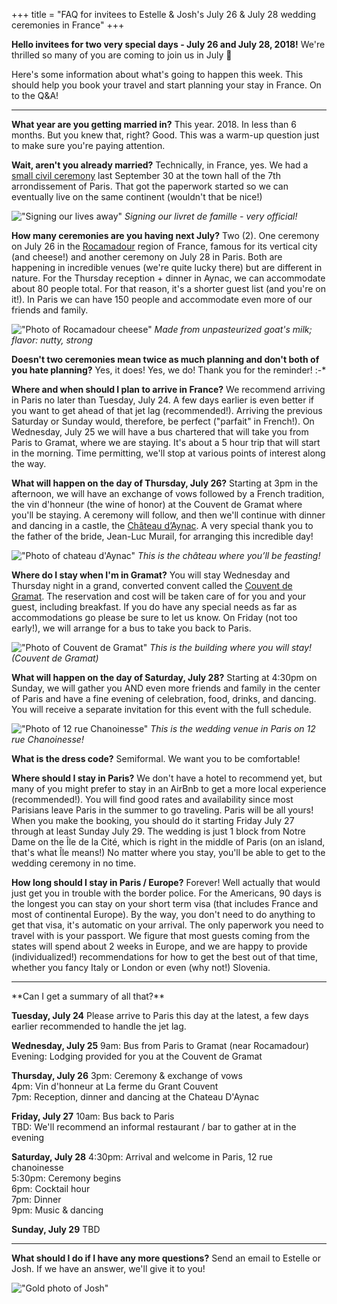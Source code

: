 
  +++
title = "FAQ for invitees to Estelle & Josh's July 26 & July 28 wedding ceremonies in France"
+++

**Hello invitees for two very special days - July 26 and July 28, 2018!**
We're thrilled so many of you are coming to join us in July 🎉

Here's some information about what's going to happen this week. This should help you book your travel and start planning your stay in France. On to the Q&A!

<hr>

**What year are you getting married in?**
This year. 2018. In less than 6 months. But you knew that, right? Good. This was a warm-up question just to make sure you're paying attention.

**Wait, aren't you already married?**
Technically, in France, yes. We had a [small civil ceremony](/story/mairie-du-7e/) last September 30 at the town hall of the 7th arrondissement of Paris. That got the paperwork started so we can eventually live on the same continent (wouldn't that be nice!)

!["Signing our lives away"](/images/photos/civil-ceremony-signing.jpg)
*Signing our livret de famille - very official!*

**How many ceremonies are you having next July?**
Two (2). One ceremony on July 26 in the [Rocamadour](https://en.wikipedia.org/wiki/Rocamadour) region of France, famous for its vertical city (and cheese!) and another ceremony on July 28 in Paris. Both are happening in incredible venues (we're quite lucky there) but are different in nature. For the Thursday reception + dinner in Aynac, we can accommodate about 80 people total. For that reason, it's a shorter guest list (and you're on it!). In Paris we can have 150 people and accommodate even more of our friends and family.

!["Photo of Rocamadour cheese"](/images/photos/rocamadour-cheese.png)
*Made from unpasteurized goat's milk; flavor: nutty, strong*

**Doesn't two ceremonies mean twice as much planning and don't both of you hate planning?**
Yes, it does! Yes, we do! Thank you for the reminder! :-*

**Where and when should I plan to arrive in France?**
We recommend arriving in Paris no later than Tuesday, July 24. A few days earlier is even better if you want to get ahead of that jet lag (recommended!). Arriving the previous Saturday or Sunday would, therefore, be perfect ("parfait" in French!). On Wednesday, July 25 we will have a bus chartered that will take you from Paris to Gramat, where we are staying. It's about a 5 hour trip that will start in the morning. Time permitting, we'll stop at various points of interest along the way.

**What will happen on the day of Thursday, July 26?**
Starting at 3pm in the afternoon, we will have an exchange of vows followed by a French tradition, the vin d'honneur (the wine of honor) at the Couvent de Gramat where you'll be staying. A ceremony will follow, and then we'll continue with dinner and dancing in a castle, the [Château d’Aynac](https://fr.wikipedia.org/wiki/Ch%C3%A2teau_d%27Aynac). A very special thank you to the father of the bride, Jean-Luc Murail, for arranging this incredible day!

!["Photo of chateau d'Aynac"](/images/photos/chateau-daynac.png)
*This is the château where you’ll be feasting!*

**Where do I stay when I'm in Gramat?**
You will stay Wednesday and Thursday night in a grand, converted convent called the [Couvent de Gramat](http://www.grandcouventgramat.fr/en/home). The reservation and cost will be taken care of for you and your guest, including breakfast. If you do have any special needs as far as accommodations go please be sure to let us know. On Friday (not too early!), we will arrange for a bus to take you back to Paris.

!["Photo of Couvent de Gramat"](/images/photos/couvent-de-gramat.png)
*This is the building where you will stay! (Couvent de Gramat)*

**What will happen on the day of Saturday, July 28?**
Starting at 4:30pm on Sunday, we will gather you AND even more friends and family in the center of Paris and have a fine evening of celebration, food, drinks, and dancing. You will receive a separate invitation for this event with the full schedule.

!["Photo of 12 rue Chanoinesse"](/images/photos/12-rue-chanoinesse.png)
*This is the wedding venue in Paris on 12 rue Chanoinesse!*

**What is the dress code?**
Semiformal. We want you to be comfortable!

**Where should I stay in Paris?**
We don't have a hotel to recommend yet, but many of you might prefer to stay in an AirBnb to get a more local experience (recommended!). You will find good rates and availability since most Parisians leave Paris in the summer to go traveling. Paris will be all yours! When you make the booking, you should do it starting Friday July 27 through at least Sunday July 29. The wedding is just 1 block from Notre Dame on the Île de la Cité, which is right in the middle of Paris (on an island, that's what Île means!) No matter where you stay, you'll be able to get to the wedding ceremony in no time.

**How long should I stay in Paris / Europe?**
Forever! Well actually that would just get you in trouble with the border police. For the Americans, 90 days is the longest you can stay on your short term visa (that includes France and most of continental Europe). By the way, you don't need to do anything to get that visa, it's automatic on your arrival. The only paperwork you need to travel with is your passport. We figure that most guests coming from the states will spend about 2 weeks in Europe, and we are happy to provide (individualized!) recommendations for how to get the best out of that time, whether you fancy Italy or London or even (why not!) Slovenia.

<hr>
**Can I get a summary of all that?**

**Tuesday, July 24**
Please arrive to Paris this day at the latest, a few days earlier recommended to handle the jet lag.

**Wednesday, July 25**
9am: Bus from Paris to Gramat (near Rocamadour)
<br>
Evening: Lodging provided for you at the Couvent de Gramat

**Thursday, July 26**
3pm: Ceremony & exchange of vows
<br>
4pm: Vin d'honneur at La ferme du Grant Couvent
<br>
7pm: Reception, dinner and dancing at the Chateau D'Aynac

**Friday, July 27**
10am: Bus back to Paris
<br>
TBD: We'll recommend an informal restaurant / bar to gather at in the evening

**Saturday, July 28**
4:30pm: Arrival and welcome in Paris, 12 rue chanoinesse
<br>
5:30pm: Ceremony begins
<br>
6pm: Cocktail hour
<br>
7pm: Dinner
<br>
9pm: Music & dancing

**Sunday, July 29**
TBD

<hr>

**What should I do if I have any more questions?**
Send an email to Estelle or Josh. If we have an answer, we'll give it to you!

!["Gold photo of Josh"](/images/photos/gold-asian-art-museum.png)
